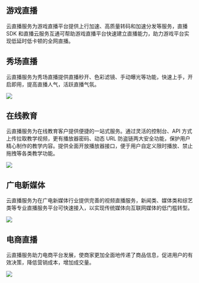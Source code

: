 ## 游戏直播

云直播服务为游戏直播平台提供上行加速、高质量转码和加速分发等服务，直播 SDK 和直播云服务互通可帮助游戏直播平台快速建立直播能力，助力游戏平台实现低延时低卡顿的全网直播。



## 秀场直播

云直播服务为秀场直播提供直播秒开、色彩滤镜、手动曝光等功能，快速上手，开启即用，提高直播人气，活跃直播气氛。

![](https://main.qcloudimg.com/raw/9633bb89a49ef3f2615c737babb4e8cb.png)

## 在线教育

云直播服务为在线教育客户提供便捷的一站式服务。通过灵活的控制台、API 方式上传拉取教学视频，更有播放器密码、动态 URL 防盗链两大安全功能，保护用户精心制作的教学内容。提供全面开放播放器接口，便于用户自定义限时播放、禁止拖拽等各类教学功能。

![](https://main.qcloudimg.com/raw/703985c9b2c1c71720ae97fc7c2c10c6.png)

## 广电新媒体
云直播服务为在广电新媒体行业提供完善的视频直播服务，新闻类、媒体类和综艺类等专业直播服务平台可快速接入，以实现传统媒体向互联网媒体的低门槛转型。

![](https://main.qcloudimg.com/raw/b0e4015f9691a503414fc5b6ccdf5023.png)

## 电商直播

云直播服务助力电商平台发展，使商家更加全面地传递了商品信息，促进用户的有效决策，降低营销成本，增加成交量。

![](https://main.qcloudimg.com/raw/e18c8b5162fe6a5d818d698f3ccd9702.png)
